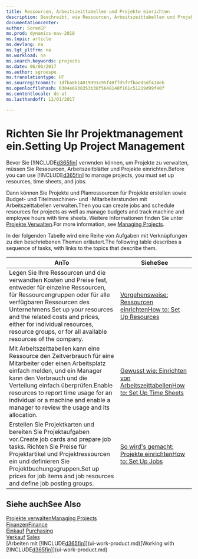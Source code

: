 ```yaml
---
title: Ressourcen, Arbeitszeittabellen und Projekte einrichten
description: Beschreibt, wie Ressourcen, Arbeitszeittabellen und Projekte eingerichtet werden, um Projekte zu verwalten.
documentationcenter: 
author: SorenGP
ms.prod: dynamics-nav-2018
ms.topic: article
ms.devlang: na
ms.tgt_pltfrm: na
ms.workload: na
ms.search.keywords: projects
ms.date: 06/06/2017
ms.author: sgroespe
ms.translationtype: HT
ms.sourcegitcommit: 1dfba8b14019991c95f40ffd5f7fbaed5df414eb
ms.openlocfilehash: 6304e6938353b38f5648140f161c51219d99f40f
ms.contentlocale: de-at
ms.lasthandoff: 12/01/2017

---
```

# <a name="setting-up-project-management"></a><span data-ttu-id="1800e-103">Richten Sie Ihr Projektmanagement ein.</span><span class="sxs-lookup"><span data-stu-id="1800e-103">Setting Up Project Management</span></span>
<span data-ttu-id="1800e-104">Bevor Sie [!INCLUDE[d365fin](includes/d365fin_md.md)] verwnden können, um Projekte zu verwalten, müssen Sie Ressourcen, Arbeitszeitblätter und Projekte einrichten.</span><span class="sxs-lookup"><span data-stu-id="1800e-104">Before you can use [!INCLUDE[d365fin](includes/d365fin_md.md)] to manage projects, you must set up resources, time sheets, and jobs.</span></span>

<span data-ttu-id="1800e-105">Dann können Sie Projekte und Planressourcen für Projekte erstellen sowie Budget- und Titelmaschinen- und -Mitarbeiterstunden mit Arbeitszeittabellen verwalten.</span><span class="sxs-lookup"><span data-stu-id="1800e-105">Then you can create jobs and schedule resources for projects as well as manage budgets and track machine and employee hours with time sheets.</span></span> <span data-ttu-id="1800e-106">Weitere Informationen finden Sie unter [Projekte Verwalten](projects-manage-projects.md).</span><span class="sxs-lookup"><span data-stu-id="1800e-106">For more information, see [Managing Projects](projects-manage-projects.md).</span></span>  

<span data-ttu-id="1800e-107">In der folgenden Tabelle wird eine Reihe von Aufgaben mit Verknüpfungen zu den beschriebenen Themen erläutert.</span><span class="sxs-lookup"><span data-stu-id="1800e-107">The following table describes a sequence of tasks, with links to the topics that describe them.</span></span>

| <span data-ttu-id="1800e-108">An</span><span class="sxs-lookup"><span data-stu-id="1800e-108">To</span></span> | <span data-ttu-id="1800e-109">Siehe</span><span class="sxs-lookup"><span data-stu-id="1800e-109">See</span></span> |
| --- | --- |
| <span data-ttu-id="1800e-110">Legen Sie Ihre Ressourcen und die verwandten Kosten und Preise fest, entweder für einzelne Ressourcen, für Ressourcengruppen oder für alle verfügbaren Ressourcen des Unternehmens.</span><span class="sxs-lookup"><span data-stu-id="1800e-110">Set up your resources and the related costs and prices, either for individual resources, resource groups, or for all available resources of the company.</span></span> |[<span data-ttu-id="1800e-111">Vorgehensweise: Ressourcen einrichten</span><span class="sxs-lookup"><span data-stu-id="1800e-111">How to: Set Up Resources</span></span>](projects-how-setup-resources.md) |
| <span data-ttu-id="1800e-112">Mit Arbeitszeittabellen kann eine Ressource den Zeitverbrauch für eine Mitarbeiter oder einen Arbeitsplatz einfach melden, und ein Manager kann den Verbrauch und die Verteilung einfach überprüfen.</span><span class="sxs-lookup"><span data-stu-id="1800e-112">Enable resources to report time usage for an individual or a machine and enable a manager to review the usage and its allocation.</span></span> |[<span data-ttu-id="1800e-113">Gewusst wie: Einrichten von Arbeitszeittabellen</span><span class="sxs-lookup"><span data-stu-id="1800e-113">How to: Set Up Time Sheets</span></span>](projects-how-setup-time-sheets.md) |
| <span data-ttu-id="1800e-114">Erstellen Sie Projektkarten und bereiten Sie Projektaufgaben vor.</span><span class="sxs-lookup"><span data-stu-id="1800e-114">Create job cards and prepare job tasks.</span></span> <span data-ttu-id="1800e-115">Richten Sie Preise für Projektartikel und Projektressourcen ein und definieren Sie Projektbuchungsgruppen.</span><span class="sxs-lookup"><span data-stu-id="1800e-115">Set up prices for job items and job resources and define job posting groups.</span></span> |[<span data-ttu-id="1800e-116">So wird's gemacht: Projekte einrichten</span><span class="sxs-lookup"><span data-stu-id="1800e-116">How to: Set Up Jobs</span></span>](projects-how-setup-jobs.md) |

## <a name="see-also"></a><span data-ttu-id="1800e-117">Siehe auch</span><span class="sxs-lookup"><span data-stu-id="1800e-117">See Also</span></span>
[<span data-ttu-id="1800e-118">Projekte verwalten</span><span class="sxs-lookup"><span data-stu-id="1800e-118">Managing Projects</span></span>](projects-manage-projects.md)  
[<span data-ttu-id="1800e-119">Finanzen</span><span class="sxs-lookup"><span data-stu-id="1800e-119">Finance</span></span>](finance.md)  
<span data-ttu-id="1800e-120">[Einkauf](purchasing-manage-purchasing.md)       </span><span class="sxs-lookup"><span data-stu-id="1800e-120">[Purchasing](purchasing-manage-purchasing.md)       </span></span>  
<span data-ttu-id="1800e-121">[Verkauf](sales-manage-sales.md)   </span><span class="sxs-lookup"><span data-stu-id="1800e-121">[Sales](sales-manage-sales.md)   </span></span>  
<span data-ttu-id="1800e-122">[Arbeiten mit [!INCLUDE[d365fin](includes/d365fin_md.md)]](ui-work-product.md)</span><span class="sxs-lookup"><span data-stu-id="1800e-122">[Working with [!INCLUDE[d365fin](includes/d365fin_md.md)]](ui-work-product.md)</span></span>  

